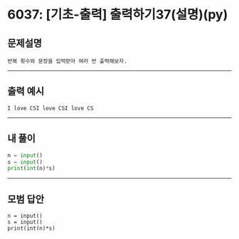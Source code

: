 # 6037: [기초-출력] 출력하기37(설명)(py)
## 문제설명
```
반복 횟수와 문장을 입력받아 여러 번 출력해보자.
```
***
## 출력 예시
~~~
I love CSI love CSI love CS
~~~
***
## 내 풀이
```python
n = input()
s = input()
print(int(n)*s)
````
***
## 모범 답안
~~~pyhton
n = input()
s = input()
print(int(n)*s)

~~~